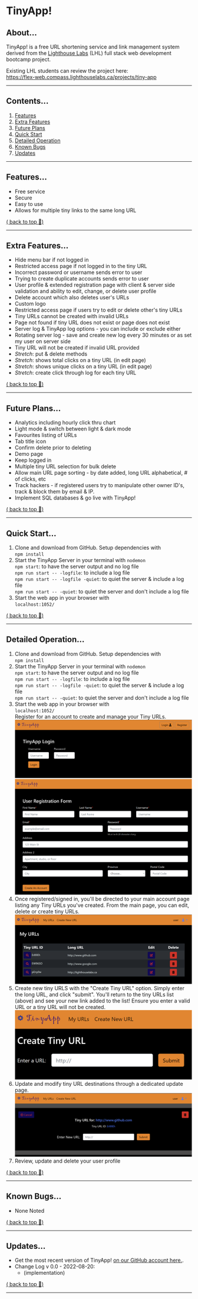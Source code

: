 # TinyApp!
## About...
TinyApp! is a free URL shortening service and link management system derived from the <a href="www.lighthouselabs.ca">Lighthouse Labs</a> (LHL) full stack web development bootcamp project.

Existing LHL students can review the project here:  
https://flex-web.compass.lighthouselabs.ca/projects/tiny-app  

---
## Contents...
1. [Features](#features)
2. [Extra Features](#extra-features)
3. [Future Plans](#future-plans)
4. [Quick Start](#quick-start)
5. [Detailed Operation](#detailed-operation)
6. [Known Bugs](#known-bugs)
8. [Updates](#updates)
---
## Features...
- Free service
- Secure
- Easy to use
- Allows for multiple tiny links to the same long URL
 
[( back to top 🔺)](#about)

---
## Extra Features...
- Hide menu bar if not logged in
- Restricted access page if not logged in to the tiny URL
- Incorrect password or username sends error to user
- Trying to create duplicate accounts sends error to user
- User profile & extended registration page with client & server side validation and ability to edit, change, or delete user profile
- Delete account which also deletes user's URLs
- Custom logo
- Restricted access page if users try to edit or delete other's tiny URLs
- Tiny URLs cannot be created with invalid URLs
- Page not found if tiny URL does not exist or page does not exist
- Server log & TinyApp log options - you can include or exclude either
- Rotating server log - save and create new log every 30 minutes or as set my user on server side
- Tiny URL will not be created if invalid URL provided
- _Stretch_: put & delete methods
- _Stretch_: shows total clicks on a tiny URL (in edit page)
- _Stretch_: shows unique clicks on a tiny URL (in edit page)
- _Stretch_: create click through log for each tiny URL  

[( back to top 🔺)](#about)

---
## Future Plans...
- Analytics including hourly click thru chart 
- Light mode & switch between light & dark mode
- Favourites listing of URLs
- Tab title icon
- Confirm delete prior to deleting
- Demo page
- Keep logged in
- Multiple tiny URL selection for bulk delete
- Allow main URL page sorting - by date added, long URL alphabetical, # of clicks, etc
- Track hackers - if registered users try to manipulate other owner ID's, track & block them by email & IP.
- Implement SQL databases & go live with TinyApp! 

[( back to top 🔺)](#about)

---
## Quick Start...
1) Clone and download from GitHub. Setup dependencies with  
  `npm install`   
2) Start the TinyApp Server in your terminal with `nodemon`  
  `npm start`: to have the server output and no log file   
  `npm run start -- -logfile`: to include a log file   
  `npm run start -- -logfile -quiet`: to quiet the server & include a log file   
  `npm run start -- -quiet`: to quiet the server and don't include a log file
3) Start the web app in your browser with  
  `localhost:1052/`

[( back to top 🔺)](#about)

---
## Detailed Operation...
1) Clone and download from GitHub. Setup dependencies with  
  `npm install`   
2) Start the TinyApp Server in your terminal with `nodemon`  
  `npm start`: to have the server output and no log file   
  `npm run start -- -logfile`: to include a log file   
  `npm run start -- -logfile -quiet`: to quiet the server & include a log file   
  `npm run start -- -quiet`: to quiet the server and don't include a log file
3) Start the web app in your browser with  
  `localhost:1052/`   
 Register for an account to create and manage your Tiny URLs.  
![](./public/readme-image.png)
![](./public/readme-registration.png)
4) Once registered/signed in, you'll be directed to your main account page listing any Tiny URLs you've created. From the main page, you can edit, delete or create tiny URLs.
![](./public/readme-urls.png)
5) Create new tiny URLS with the "Create Tiny URL" option.  Simply enter the long URL, and click "submit". You'll return to the tiny URLs list (above) and see your new link added to the list! Ensure you enter a valid URL or a tiny URL will not be created.
![](./public/readme-createurls.png)
6) Update and modify tiny URL destinations through a dedicated update page.  
![](./public/readme-urlsedit.png)
7) Review, update and delete your user profile 

[( back to top 🔺) ](#about)

----
## Known Bugs...
- None Noted

[( back to top 🔺)](#about)

----
## Updates...
- Get the most recent version of TinyApp! [on our GitHub account here.](https://github.com/jradigan17/tinyapp).
- Change Log v 0.0 - 2022-08-20:  
    * (implementation)

[( back to top 🔺)](#about)

---

